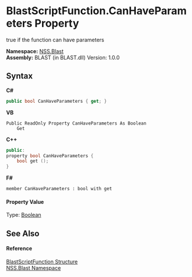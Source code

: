 # BlastScriptFunction.CanHaveParameters Property 
 

true if the function can have parameters

**Namespace:**&nbsp;<a href="88b55311-4a89-0894-e27a-e157e443c7f7.md">NSS.Blast</a><br />**Assembly:**&nbsp;BLAST (in BLAST.dll) Version: 1.0.0

## Syntax

**C#**<br />
``` C#
public bool CanHaveParameters { get; }
```

**VB**<br />
``` VB
Public ReadOnly Property CanHaveParameters As Boolean
	Get
```

**C++**<br />
``` C++
public:
property bool CanHaveParameters {
	bool get ();
}
```

**F#**<br />
``` F#
member CanHaveParameters : bool with get

```


#### Property Value
Type: <a href="https://docs.microsoft.com/dotnet/api/system.boolean" target="_blank" rel="noopener noreferrer">Boolean</a>

## See Also


#### Reference
<a href="4c6d14f4-14ae-a622-3763-13b615f5d263.md">BlastScriptFunction Structure</a><br /><a href="88b55311-4a89-0894-e27a-e157e443c7f7.md">NSS.Blast Namespace</a><br />